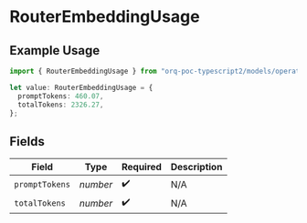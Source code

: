 # RouterEmbeddingUsage

## Example Usage

```typescript
import { RouterEmbeddingUsage } from "orq-poc-typescript2/models/operations";

let value: RouterEmbeddingUsage = {
  promptTokens: 460.07,
  totalTokens: 2326.27,
};
```

## Fields

| Field              | Type               | Required           | Description        |
| ------------------ | ------------------ | ------------------ | ------------------ |
| `promptTokens`     | *number*           | :heavy_check_mark: | N/A                |
| `totalTokens`      | *number*           | :heavy_check_mark: | N/A                |